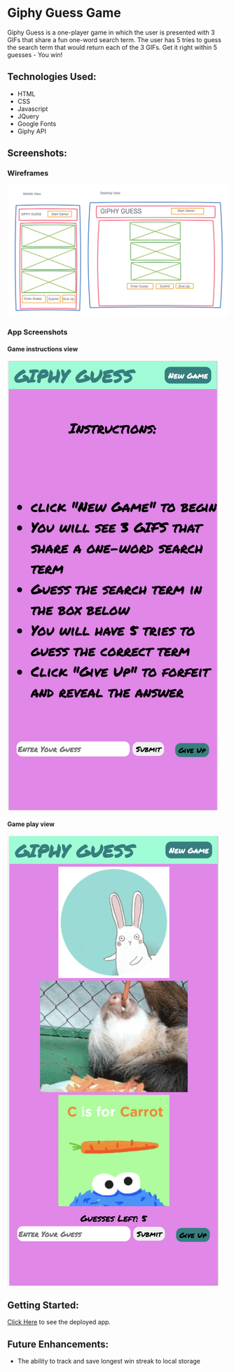 # Giphy Guess Game

Giphy Guess is a one-player game in which the user is presented with 3 GIFs that share a fun one-word search term. The user has 5 tries to guess the search term that would return each of the 3 GIFs. Get it right within 5 guesses - You win!


## Technologies Used:
* HTML
* CSS
* Javascript
* JQuery
* Google Fonts
* Giphy API

## Screenshots:
### Wireframes
![Giphy Guess wireframes](images/Wireframes.png)

### App Screenshots
#### Game instructions view
![Game instructions](images/game_instructions_view.png)
#### Game play view
![Game play](images/game_play_view.png)

## Getting Started:
[Click Here](https://project1-giphy-game.vercel.app/) to see the deployed app.


## Future Enhancements:
* The ability to track and save longest win streak to local storage 




